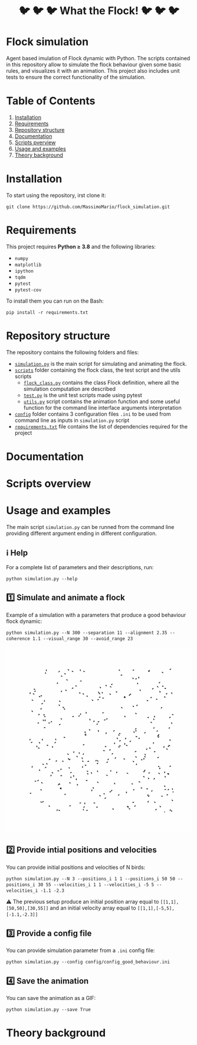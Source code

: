 <div align="center">

# :bird: :bird: :bird: What the Flock! :bird: :bird: :bird:

</div>

# Flock simulation
Agent based imulation of Flock dynamic with Python. The scripts contained in this repository allow to simulate the flock behaviour given some basic rules, and visualizes it with an animation. This project also includes unit tests to ensure the correct functionality of the simulation.

# Table of Contents
1. [Installation](#Installation)
2. [Requirements](#Requirements)
3. [Repository structure](#Repository-structure)
4. [Documentation](#Documentation)
5. [Scripts pverview](#Scripts-overview)
6. [Usage and examples](#Usage-and-examples)
7. [Theory background](#Theory-background)

# Installation
To start using the repository, irst clone it:

```
git clone https://github.com/MassimoMario/flock_simulation.git
```

# Requirements
This project requires **Python &ge; 3.8** and the following libraries:
- `numpy`
- `matplotlib`
- `ipython`
- `tqdm`
- `pytest`
- `pytest-cov`

To install them you can run on the Bash:

```
pip install -r requirements.txt
```

# Repository structure
The repository contains the following folders and files:
- [`simulation.py`](simulation.py) is the main script for simulating and animating the flock.
- [`scripts`](scripts) folder containing the flock class, the test script and the utils scripts
  - [`flock_class.py`](scripts/flock_class.py) contains the class Flock definition, where all the simulation computation are described
  - [`test.py`](scripts/test.py) is the unit test scripts made using pytest
  - [`utils.py`](scripts/utils) script contains the animation function and some useful function for the command line interface arguments interpretation
- [`config`](config) folder contains 3 configuration files `.ini` to be used from command line as inputs in `simulation.py` script
- [`requirements.txt`](requirements.txt) file contains the list of dependencies required for the project

# Documentation

# Scripts overview

# Usage and examples
The main script `simulation.py` can be runned from the command line providing different argument ending in different configuration.

## :information_source: Help
For a complete list of parameters and their descriptions, run:

```
python simulation.py --help
```

## :one: Simulate and animate a flock
Example of a simulation with a parameters that produce a good behaviour flock dynamic:

```
python simulation.py --N 300 --separation 11 --alignment 2.35 --coherence 1.1 --visual_range 30 --avoid_range 23 
```

![Example GIF of a good behaviour flock dynamic](images_gif/flock_simulation.gif)

## :two: Provide intial positions and velocities
You can provide initial positions and velocities of N birds:

```
python simulation.py --N 3 --positions_i 1 1 --positions_i 50 50 --positions_i 30 55 --velocities_i 1 1 --velocities_i -5 5 --velocities_i -1.1 -2.3
```
:warning: The previous setup produce an initial position array equal to `[[1,1],[50,50],[30,55]]` and an initial velocity array equal to `[[1,1],[-5,5],[-1.1,-2.3]]`

## :three: Provide a config file
You can provide simulation parameter from a `.ini` config file:

```
python simulation.py --config config/config_good_behaviour.ini
```

## :four: Save the animation
You can save the animation as a GIF:

```
python simulation.py --save True
```
# Theory background
